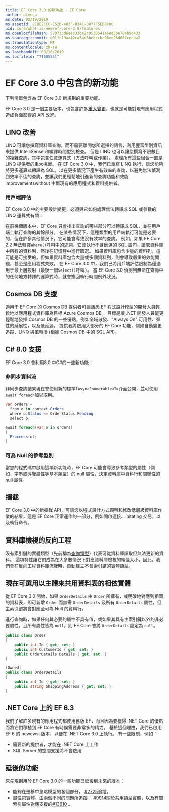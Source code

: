 ```yaml
---
title: EF Core 3.0 的新功能 - EF Core
author: divega
ms.date: 02/19/2019
ms.assetid: 2EBE2CCC-E52D-483F-834C-8877F5EB0C0C
uid: core/what-is-new/ef-core-3.0/features
ms.openlocfilehash: 528733d6eec33de2c9538541a6ed5be704b9d433
ms.sourcegitcommit: d01fc19aa42ca34c3bebccbc96ee26d06fcecaa2
ms.translationtype: MT
ms.contentlocale: zh-TW
ms.lasthandoff: 09/16/2019
ms.locfileid: "71005561"
---
```

# <a name="new-features-included-in-ef-core-30"></a>EF Core 3.0 中包含的新功能

下列清單包含為 EF Core 3.0 新規劃的重要功能。

EF Core 3.0 是一個主要版本，也包含許多[重大變更](xref:core/what-is-new/ef-core-3.0/breaking-changes)，也就是可能對現有應用程式造成負面影響的 API 改進。  

## <a name="linq-improvements"></a>LINQ 改善 

LINQ 可讓您撰寫資料庫查詢，而不需要離開您所選擇的語言，利用豐富型別資訊來提供 IntelliSense 和編譯時間型別檢查。
但是 LINQ 也可以讓您撰寫不限數目的複雜查詢，其中包含任意運算式（方法呼叫或作業）。
處理所有這些組合一直是 LINQ 提供者的重大挑戰。
在 EF Core 3.0 中，我們已重寫 LINQ 執行，讓您能夠將更多運算式轉譯為 SQL，以在更多情況下產生有效率的查詢，以避免無法偵測到效率不佳的查詢，並讓我們更輕鬆地引進新的查詢功能和效能 improvementswithout 中斷現有的應用程式和資料提供者。

### <a name="client-evaluation"></a>用戶端評估

EF Core 3.0 中的主要設計變更，必須與它如何處理無法轉譯成 SQL 或參數的 LINQ 運算式有關：

在前幾個版本中，EF Core 只會找出查詢的哪些部分可以轉譯成 SQL，並在用戶端上執行查詢的其餘部分。
在某些情況下，這種類型的用戶端執行可能是必要的，但在許多其他情況下，它可能會導致沒有效率的查詢。
例如，如果 EF Core 2.2 無法轉譯`Where()`呼叫中的述詞，它會執行不含篩選的 SQL 語句、讀取資料庫中所有的資料列，然後在記憶體中進行篩選。
如果資料庫包含少量的資料列，這可能是可接受的，但如果資料庫包含大量或多個資料列，則會導致嚴重的效能問題，甚至是應用程式失敗。
在 EF Core 3.0 中，我們已將用戶端評估限制為僅適用于最上層投射（最後一個`Select()`呼叫）。
當 EF Core 3.0 偵測到無法在查詢中的任何地方轉譯的運算式時，就會擲回執行時間例外狀況。

## <a name="cosmos-db-support"></a>Cosmos DB 支援 

適用于 EF Core 的 Cosmos DB 提供者可讓熟悉 EF 程式設計模型的開發人員輕鬆地以應用程式資料庫為目標 Azure Cosmos DB。
目標是讓 .NET 開發人員能更輕鬆地發揮 Cosmos DB 的一些優點，例如全域散發、"Always On" 可用性、彈性的延展性，以及低延遲。
提供者將啟用大部分的 EF Core 功能，例如自動變更追蹤、LINQ 與值轉換 (根據 Cosmos DB 中的 SQL API)。

## <a name="c-80-support"></a>C# 8.0 支援

EF Core 3.0 會利用8.0 中C#的一些新功能：

### <a name="asynchronous-streams"></a>非同步資料流

非同步查詢結果現在會使用新的標準`IAsyncEnumerable<T>`介面公開，並可使用`await foreach`加以取用。

``` csharp
var orders = 
  from o in context.Orders
  where o.Status == OrderStatus.Pending
  select o;

await foreach(var o in orders)
{
  Proccess(o);
} 
```

### <a name="nullable-reference-types"></a>可為 Null 的參考型別 

當您的程式碼中啟用這項新功能時，EF Core 可能會導致參考類型的屬性（例如，字串或導覽屬性等基本類型）的 null 屬性，決定資料庫中資料行和關聯性的 null 屬性。

## <a name="interception"></a>攔截

EF Core 3.0 中的新攔截 API，可讓您以程式設計方式觀察和修改低層級資料庫作業的結果，這是 EF Core 正常運作的一部分，例如開啟連接、initating 交易，以及執行命令。 

## <a name="reverse-engineering-of-database-views"></a>資料庫檢視的反向工程

沒有索引鍵的實體類型（先前稱為[查詢類型](xref:core/modeling/query-types)）代表可從資料庫讀取但無法更新的資料。
這項特性讓它們成為在大多數情況下對應資料庫檢視的絕佳大小，因此，我們會在反向工程資料庫流覽時，自動建立不含索引鍵的實體類型。

## <a name="dependent-entities-sharing-the-table-with-the-principal-are-now-optional"></a>現在可選用以主體來共用資料表的相依實體

從 EF Core 3.0 開始，如果 `OrderDetails` 由 `Order` 所擁有，或明確地對應到相同的資料表，即可新增 `Order` 而無需 `OrderDetails` 及所有 `OrderDetails` 屬性，但主索引鍵將會對應至可為 Null 的資料行。

進行查詢時，如果任何其必要的屬性不具有值，或如果其具有主索引鍵以外的非必要屬性，且所有屬性皆為 `null`，則 EF Core 會將 `OrderDetails` 設定為 `null`。

``` csharp
public class Order
{
    public int Id { get; set; }
    public int CustomerId { get; set; }
    public OrderDetails Details { get; set; }
}

[Owned]
public class OrderDetails
{
    public int Id { get; set; }
    public string ShippingAddress { get; set; }
}
```

## <a name="ef-63-on-net-core"></a>.NET Core 上的 EF 6.3

我們了解許多現有的應用程式都使用舊版 EF，而且因為要獲得 .NET Core 的優點而將它們移植到 EF Core 有時候需要非常多的精力。
基於這個理由，我們已啟用 EF 6 的 newewst 版本，以便在 .NET Core 3.0 上執行。
有一些限制，例如：
- 需要新的提供者，才能在 .NET Core 上工作
- SQL Server 的空間支援將不會啟用

## <a name="postponed-features"></a>延後的功能

原先規劃用於 EF Core 3.0 的一些功能已延後到未來的版本： 

- 能夠在遷移中忽略模型的各個部分， [#2725](https://github.com/aspnet/EntityFrameworkCore/issues/2725)追蹤。
- 屬性包實體，由兩個不同的問題所追蹤： [#9914](https://github.com/aspnet/EntityFrameworkCore/issues/9914)關於共用類型實體，以及有關索引屬性對應支援的[#13610](https://github.com/aspnet/EntityFrameworkCore/issues/13610) 。
